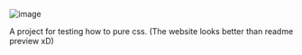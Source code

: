 ![image](https://github.com/user-attachments/assets/37deb57d-7067-4428-8215-a607e6bc98f2)

A project for testing how to pure css. (The website looks better than readme preview xD)

